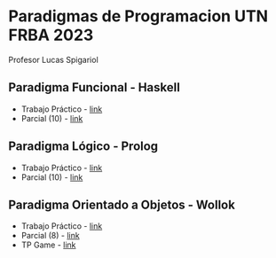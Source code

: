# Paradigmas de Programacion UTN FRBA 2023
Profesor Lucas Spigariol 

## Paradigma Funcional - Haskell
- Trabajo Práctico - [link](https://github.com/SollGomez/Paradigmas-de-Programacion/tree/main/Funcional/TP%20Funcional%202023)
- Parcial (10) - [link](https://github.com/SollGomez/Paradigmas-de-Programacion/tree/main/Funcional/Prarcial%20Funcional%202023)

## Paradigma Lógico - Prolog
- Trabajo Práctico - [link](https://github.com/SollGomez/Paradigmas-de-Programacion/tree/main/Logico/TP%20Logico%202023)
- Parcial (10) - [link](https://github.com/SollGomez/Paradigmas-de-Programacion/tree/main/Logico/Parcial%20Logico%202023)

## Paradigma Orientado a Objetos - Wollok
- Trabajo Práctico - [link](https://github.com/SollGomez/Paradigmas-de-Programacion/tree/main/POO/TP%20Objetos%202023)
- Parcial (8) - [link](https://github.com/SollGomez/Paradigmas-de-Programacion/tree/main/POO/Parcial%20Objetos%202023)
- TP Game - [link](https://github.com/SollGomez/Paradigmas-de-Programacion/tree/main/POO/TP-Game%202023)
